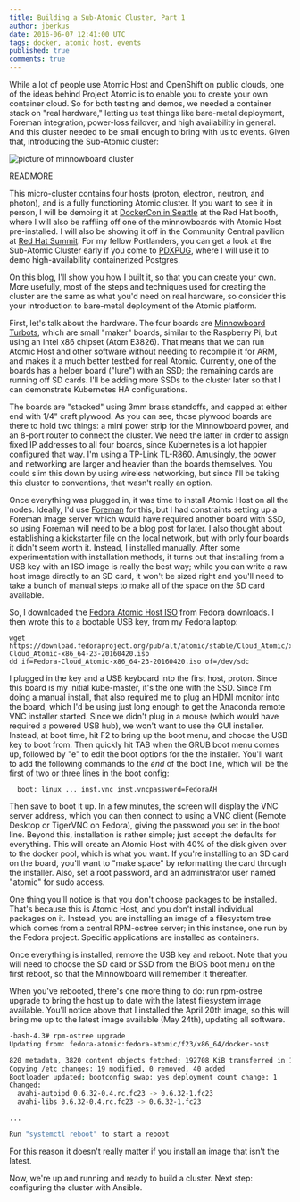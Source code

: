 ```yaml
---
title: Building a Sub-Atomic Cluster, Part 1
author: jberkus
date: 2016-06-07 12:41:00 UTC
tags: docker, atomic host, events
published: true
comments: true
---
```


While a lot of people use Atomic Host and OpenShift on public clouds, one of the ideas behind Project Atomic is to enable you to create your own container cloud. So for both testing and demos, we needed a container stack on "real hardware," letting us test things like bare-metal deployment, Foreman integration, power-loss failover, and high availability in general. And this cluster needed to be small enough to bring with us to events.  Given that, introducing the Sub-Atomic cluster:

![picture of minnowboard cluster](https://photos.smugmug.com/Computers/ContanersContainersContainers/i-Q7wJtsG/0/M/P1020636-M.jpg)

READMORE

This micro-cluster contains four hosts (proton, electron, neutron, and photon), and is a fully functioning Atomic cluster.  If you want to see it in person, I will be demoing it at [DockerCon in Seattle](http://2016.dockercon.com/) at the Red Hat booth, where I will also be raffling off one of the minnowboards with Atomic Host pre-installed.  I will also be showing it off in the Community Central pavilion at [Red Hat Summit](https://www.redhat.com/en/summit).  For my fellow Portlanders, you can get a look at the Sub-Atomic Cluster early if you come to [PDXPUG](http://www.meetup.com/PDXPUG-Portland-PostgreSQL-Users-Group/events/231259650/), where I will use it to demo high-availability containerized Postgres.

On this blog, I'll show you how I built it, so that you can create your own.  More usefully, most of the steps and techniques used for creating the cluster are the same as what you'd need on real hardware, so consider this your introduction to bare-metal deployment of the Atomic platform.

First, let's talk about the hardware.  The four boards are [Minnowboard Turbots](http://wiki.minnowboard.org/MinnowBoard_Turbot), which are small "maker" boards, similar to the Raspberry Pi, but using an Intel x86 chipset (Atom E3826).  That means that we can run Atomic Host and other software without needing to recompile it for ARM, and makes it a much better testbed for real Atomic. Currently, one of the boards has a helper board ("lure") with an SSD; the remaining cards are running off SD cards.  I'll be adding more SSDs to the cluster later so that I can demonstrate Kubernetes HA configurations.

The boards are "stacked" using 3mm brass standoffs, and capped at either end with 1/4" craft plywood.  As you can see, those plywood boards are there to hold two things: a mini power strip for the Minnowboard power, and an 8-port router to connect the cluster.  We need the latter in order to assign fixed IP addresses to all four boards, since Kubernetes is a lot happier configured that way.  I'm using a TP-Link TL-R860. Amusingly, the power and networking are larger and heavier than the boards themselves. You could slim this down by using wireless networking, but since I'll be taking this cluster to conventions, that wasn't really an option.

Once everything was plugged in, it was time to install Atomic Host on all the nodes.  Ideally, I'd use [Foreman](https://theforeman.org/) for this, but I had constraints setting up a Foreman image server which would have required another board with SSD, so using Foreman will need to be a blog post for later.  I also thought about establishing a [kickstarter file](http://docs.fedoraproject.org/en-US/Fedora/20/html/Installation_Guide/s1-kickstart2-putkickstarthere.html) on the local network, but with only four boards it didn't seem worth it. Instead, I installed manually.  After some experimentation with installation methods, it turns out that installing from a USB key with an ISO image is really the best way; while you can write a raw host image directly to an SD card, it won't be sized right and you'll need to take a bunch of manual steps to make all of the space on the SD card available.

So, I downloaded the [Fedora Atomic Host ISO](https://getfedora.org/en/cloud/download/atomic.html) from Fedora downloads. I then wrote this to a bootable USB key, from my Fedora laptop:

```
wget https://download.fedoraproject.org/pub/alt/atomic/stable/Cloud_Atomic/x86_64/iso/Fedora-Cloud_Atomic-x86_64-23-20160420.iso
dd if=Fedora-Cloud_Atomic-x86_64-23-20160420.iso of=/dev/sdc
```
I plugged in the key and a USB keyboard into the first host, proton.  Since this board is my initial kube-master, it's the one with the SSD. Since I'm doing a manual install, that also required me to plug an HDMI monitor into the board, which I'd be using just long enough to get the Anaconda remote VNC installer started.  Since we didn't plug in a mouse (which would have required a powered USB hub), we won't want to use the GUI installer.  Instead, at boot time, hit F2 to bring up the boot menu, and choose the USB key to boot from.  Then quickly hit TAB when the GRUB boot menu comes up, followed by "e" to edit the boot options for the the installer.  You'll want to add the following commands to the *end* of the boot line, which will be the first of two or three lines in the boot config:

```
  boot: linux ... inst.vnc inst.vncpassword=FedoraAH
```

Then save to boot it up.  In a few minutes, the screen will display the VNC server address, which you can then connect to using a VNC client (Remote Desktop or TigerVNC on Fedora), giving the password you set in the boot line.  Beyond this, installation is rather simple; just accept the defaults for everything. This will create an Atomic Host with 40% of the disk given over to the docker pool, which is what you want. If you're installing to an SD card on the board, you'll want to "make space" by reformatting the card through the installer.  Also, set a root password, and an administrator user named "atomic" for sudo access.

One thing you'll notice is that you don't choose packages to be installed.  That's because this is Atomic Host, and you don't install individual packages on it.  Instead, you are installing an image of a filesystem tree which comes from a central RPM-ostree server; in this instance, one run by the Fedora project.  Specific applications are installed as containers.

Once everything is installed, remove the USB key and reboot.  Note that you will need to choose the SD card or SSD from the BIOS boot menu on the first reboot, so that the Minnowboard will remember it thereafter.  

When you've rebooted, there's one more thing to do: run rpm-ostree upgrade to bring the host up to date with the latest filesystem image available.  You'll notice above that I installed the April 20th image, so this will bring me up to the latest image available (May 24th), updating all software.

```bash
-bash-4.3# rpm-ostree upgrade
Updating from: fedora-atomic:fedora-atomic/f23/x86_64/docker-host

820 metadata, 3820 content objects fetched; 192708 KiB transferred in 122 seconds
Copying /etc changes: 19 modified, 0 removed, 40 added
Bootloader updated; bootconfig swap: yes deployment count change: 1
Changed:
  avahi-autoipd 0.6.32-0.4.rc.fc23 -> 0.6.32-1.fc23
  avahi-libs 0.6.32-0.4.rc.fc23 -> 0.6.32-1.fc23

...

Run "systemctl reboot" to start a reboot
```

For this reason it doesn't really matter if you install an image that isn't the latest.

Now, we're up and running and ready to build a cluster. Next step: configuring the cluster with Ansible.
